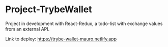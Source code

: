 
# Project-TrybeWallet

Project in development with React-Redux, a todo-list with exchange values from an external API.

Link to deploy: https://trybe-wallet-mauro.netlify.app
